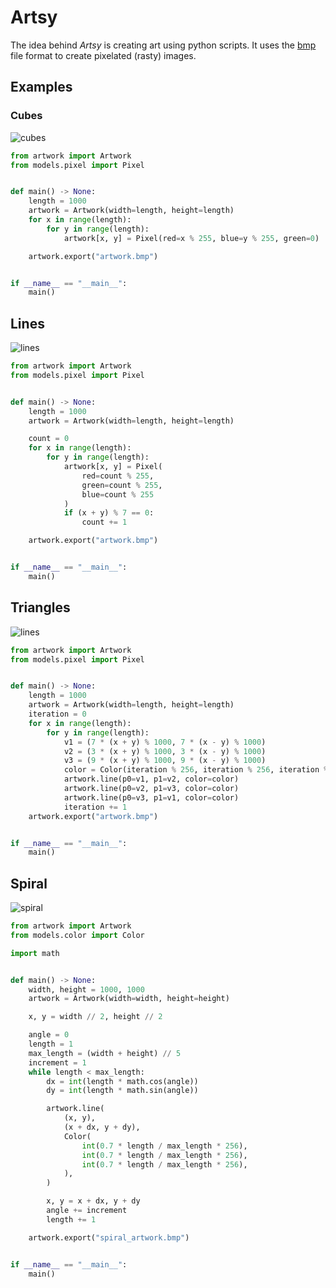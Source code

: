 # Artsy

The idea behind *Artsy* is creating art using python scripts. It uses the [bmp](https://en.wikipedia.org/wiki/BMP_file_format) file format to create pixelated (rasty) images.


## Examples

### Cubes

![cubes](./artworks/cubes.bmp)

```Python
from artwork import Artwork
from models.pixel import Pixel


def main() -> None:
    length = 1000
    artwork = Artwork(width=length, height=length)
    for x in range(length):
        for y in range(length):
            artwork[x, y] = Pixel(red=x % 255, blue=y % 255, green=0)

    artwork.export("artwork.bmp")


if __name__ == "__main__":
    main()
```

## Lines

![lines](./artworks/lines.bmp)

```Python
from artwork import Artwork
from models.pixel import Pixel


def main() -> None:
    length = 1000
    artwork = Artwork(width=length, height=length)

    count = 0
    for x in range(length):
        for y in range(length):
            artwork[x, y] = Pixel(
	            red=count % 255, 
	            green=count % 255, 
	            blue=count % 255
	        )
            if (x + y) % 7 == 0:
                count += 1

    artwork.export("artwork.bmp")


if __name__ == "__main__":
    main()
```

## Triangles

![lines](./artworks/triangles.bmp)

```python
from artwork import Artwork
from models.pixel import Pixel


def main() -> None:
    length = 1000
    artwork = Artwork(width=length, height=length)
    iteration = 0
    for x in range(length):
        for y in range(length):
            v1 = (7 * (x + y) % 1000, 7 * (x - y) % 1000)
            v2 = (3 * (x + y) % 1000, 3 * (x - y) % 1000)
            v3 = (9 * (x + y) % 1000, 9 * (x - y) % 1000)
            color = Color(iteration % 256, iteration % 256, iteration % 256)
            artwork.line(p0=v1, p1=v2, color=color)
            artwork.line(p0=v2, p1=v3, color=color)
            artwork.line(p0=v3, p1=v1, color=color)
            iteration += 1
    artwork.export("artwork.bmp")


if __name__ == "__main__":
    main()
```

## Spiral

![spiral](./artworks/spiral.bmp)

```python
from artwork import Artwork
from models.color import Color

import math


def main() -> None:
    width, height = 1000, 1000
    artwork = Artwork(width=width, height=height)

    x, y = width // 2, height // 2

    angle = 0
    length = 1
    max_length = (width + height) // 5
    increment = 1
    while length < max_length:
        dx = int(length * math.cos(angle))
        dy = int(length * math.sin(angle))

        artwork.line(
            (x, y),
            (x + dx, y + dy),
            Color(
                int(0.7 * length / max_length * 256),
                int(0.7 * length / max_length * 256),
                int(0.7 * length / max_length * 256),
            ),
        )

        x, y = x + dx, y + dy
        angle += increment
        length += 1

    artwork.export("spiral_artwork.bmp")


if __name__ == "__main__":
    main()
```
